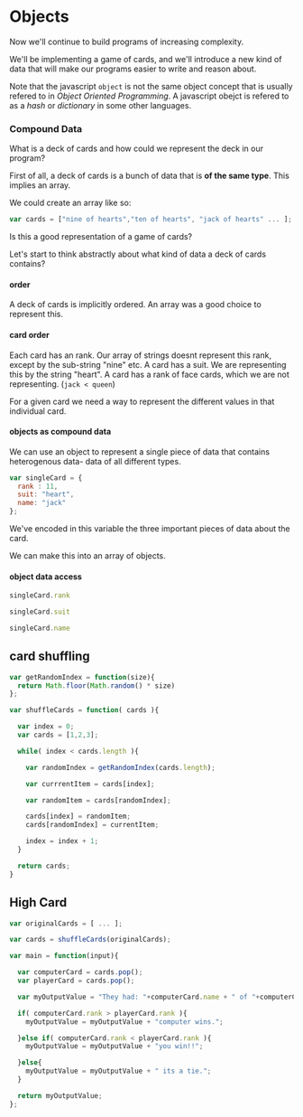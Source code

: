 # Objects

Now we'll continue to build programs of increasing complexity.

We'll be implementing a game of cards, and we'll introduce a new kind of data that will make our programs easier to write and reason about.

Note that the javascript `object` is not the same object concept that is usually refered to in _Object Oriented Programming_. A javascript obejct is refered to as a _hash_ or _dictionary_ in some other languages.

### Compound Data

What is a deck of cards and how could we represent the deck in our program?

First of all, a deck of cards is a bunch of data that is **of the same type**. This implies an array.

We could create an array like so:

```javascript
var cards = ["nine of hearts","ten of hearts", "jack of hearts" ... ];
```

Is this a good representation of a game of cards?

Let's start to think abstractly about what kind of data a deck of cards contains?

#### order

A deck of cards is implicitly ordered. An array was a good choice to represent this.

#### card order

Each card has an rank. Our array of strings doesnt represent this rank, except by the sub-string "nine" etc. A card has a suit. We are representing this by the string "heart". A card has a rank of face cards, which we are not representing. \(`jack < queen`\)

For a given card we need a way to represent the different values in that individual card.

#### objects as compound data

We can use an object to represent a single piece of data that contains heterogenous data- data of all different types.

```javascript
var singleCard = {
  rank : 11,
  suit: "heart",
  name: "jack"
};
```

We've encoded in this variable the three important pieces of data about the card.

We can make this into an array of objects.

#### object data access

```javascript
singleCard.rank
```

```javascript
singleCard.suit
```

```javascript
singleCard.name
```

## card shuffling

```javascript
var getRandomIndex = function(size){
  return Math.floor(Math.random() * size)
};

var shuffleCards = function( cards ){

  var index = 0;
  var cards = [1,2,3];

  while( index < cards.length ){

    var randomIndex = getRandomIndex(cards.length);

    var currrentItem = cards[index];

    var randomItem = cards[randomIndex];

    cards[index] = randomItem;
    cards[randomIndex] = currentItem;

    index = index + 1;
  }

  return cards;
}
```

## High Card

```javascript
var originalCards = [ ... ];

var cards = shuffleCards(originalCards);

var main = function(input){

  var computerCard = cards.pop();
  var playerCard = cards.pop();

  var myOutputValue = "They had: "+computerCard.name + " of "+computerCard.suit+ yu had: "+  "+playerCard.name + " of "+playerCard.suit;

  if( computerCard.rank > playerCard.rank ){
    myOutputValue = myOutputValue + "computer wins.";

  }else if( computerCard.rank < playerCard.rank ){
    myOutputValue = myOutputValue + "you win!!";

  }else{
    myOutputValue = myOutputValue + " its a tie.";
  }

  return myOutputValue;
};
```

